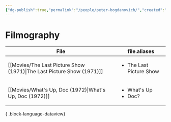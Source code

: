 ```yaml
---
{"dg-publish":true,"permalink":"/people/peter-bogdanovich/","created":"2024-06-17","updated":"2025-03-13"}
---
```



# Filmography

| File                                                                     | file.aliases                             |
| ------------------------------------------------------------------------ | ---------------------------------------- |
| [[Movies/The Last Picture Show (1971)\|The Last Picture Show (1971)]] | <ul><li>The Last Picture Show</li></ul>  |
| [[Movies/What's Up, Doc (1972)\|What's Up, Doc (1972)]]               | <ul><li>What's Up</li><li>Doc?</li></ul> |

{ .block-language-dataview}
